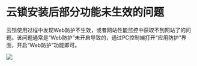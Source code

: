 # 云锁安装后部分功能未生效的问题

云锁使用过程中发现Web防护不生效，或者网站性能监控中获取不到网站了的问题。该问题通常是“Web防护”未开启导致的，通过PC控制端打开“应用防护”界面，开启“Web防护”功能即可。

![](../.gitbook/assets/q1501.png)
